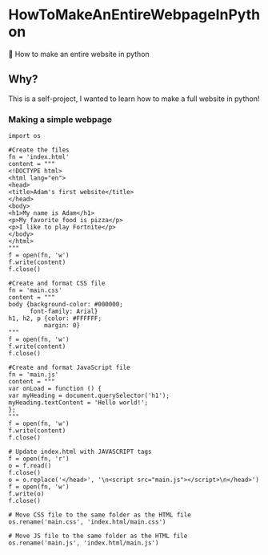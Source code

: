 # HowToMakeAnEntireWebpageInPython
🐍 How to make an entire website in python
##  Why? 
This is a self-project, I wanted to learn how to make a full website in python!
### Making a simple webpage
```
import os

#Create the files
fn = 'index.html'
content = """
<!DOCTYPE html>
<html lang="en">
<head>
<title>Adam's first website</title>
</head>
<body>
<h1>My name is Adam</h1>
<p>My favorite food is pizza</p>
<p>I like to play Fortnite</p>
</body>
</html>
"""
f = open(fn, 'w')
f.write(content)
f.close()

#Create and format CSS file
fn = 'main.css'
content = """
body {background-color: #000000;
      font-family: Arial}
h1, h2, p {color: #FFFFFF;
          margin: 0}
"""
f = open(fn, 'w')
f.write(content)
f.close()

#Create and format JavaScript file
fn = 'main.js'
content = """
var onLoad = function () {
var myHeading = document.querySelector('h1');
myHeading.textContent = 'Hello world!';
};
"""
f = open(fn, 'w')
f.write(content)
f.close()

# Update index.html with JAVASCRIPT tags
f = open(fn, 'r')
o = f.read()
f.close()
o = o.replace('</head>', '\n<script src="main.js"></script>\n</head>')
f = open(fn, 'w')
f.write(o)
f.close()

# Move CSS file to the same folder as the HTML file
os.rename('main.css', 'index.html/main.css')

# Move JS file to the same folder as the HTML file
os.rename('main.js', 'index.html/main.js')
```

